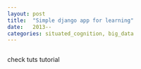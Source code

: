 ```yaml
---
layout: post
title:  "Simple django app for learning"
date:   2013--
categories: situated_cognition, big_data
---
```


![]()

check tuts tutorial